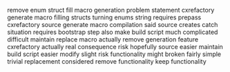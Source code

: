 remove enum struct fill macro generation problem statement cxrefactory generate macro filling structs turning enums string requires prepass cxrefactory source generate macro compilation said source creates catch situation requires bootstrap step also make build script much complicated difficult maintain replace macro actually remove generation feature cxrefactory actually real consequence risk hopefully source easier maintain build script easier modify slight risk functionality might broken fairly simple trivial replacement considered remove functionality keep functionality